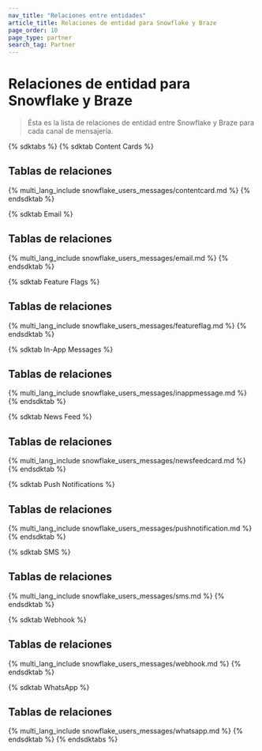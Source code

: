 ```yaml
---
nav_title: "Relaciones entre entidades"
article_title: Relaciones de entidad para Snowflake y Braze
page_order: 10
page_type: partner
search_tag: Partner
---
```


# Relaciones de entidad para Snowflake y Braze

> Ésta es la lista de relaciones de entidad entre Snowflake y Braze para cada canal de mensajería.

{% sdktabs %}
{% sdktab Content Cards %}

## Tablas de relaciones

{% multi_lang_include snowflake_users_messages/contentcard.md %}
{% endsdktab %}

{% sdktab Email %}

## Tablas de relaciones

{% multi_lang_include snowflake_users_messages/email.md %}
{% endsdktab %}

{% sdktab Feature Flags %}

## Tablas de relaciones

{% multi_lang_include snowflake_users_messages/featureflag.md %}
{% endsdktab %}

{% sdktab In-App Messages %}

## Tablas de relaciones

{% multi_lang_include snowflake_users_messages/inappmessage.md %}
{% endsdktab %}

{% sdktab News Feed %}

## Tablas de relaciones

{% multi_lang_include snowflake_users_messages/newsfeedcard.md %}
{% endsdktab %}

{% sdktab Push Notifications %}

## Tablas de relaciones

{% multi_lang_include snowflake_users_messages/pushnotification.md %}
{% endsdktab %}

{% sdktab SMS %}

## Tablas de relaciones

{% multi_lang_include snowflake_users_messages/sms.md %}
{% endsdktab %}

{% sdktab Webhook %}

## Tablas de relaciones

{% multi_lang_include snowflake_users_messages/webhook.md %}
{% endsdktab %}

{% sdktab WhatsApp %}

## Tablas de relaciones

{% multi_lang_include snowflake_users_messages/whatsapp.md %}
{% endsdktab %}
{% endsdktabs %}
